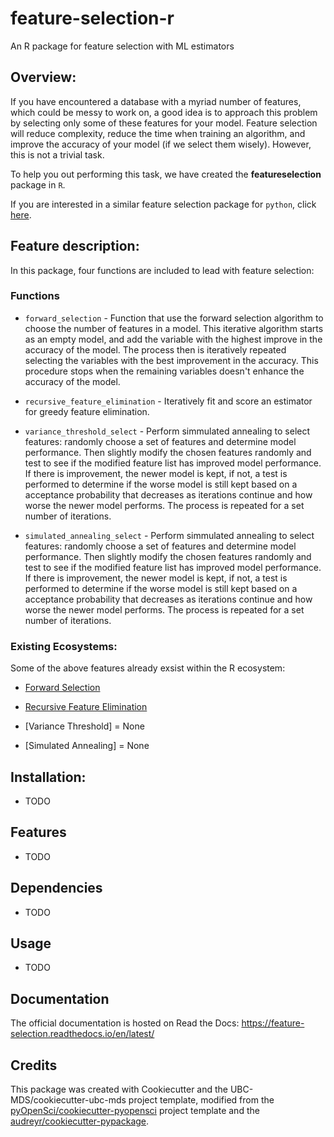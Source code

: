 # feature-selection-r
An R package for feature selection with ML estimators

## Overview:
If you have encountered a database with a myriad number of features, which could be messy to work on, a good idea is to approach this problem by selecting only some of these features for your model. Feature selection will reduce complexity, reduce the time when training an algorithm, and improve the accuracy of your model (if we select them wisely). However, this is not a trivial task. 

To help you out performing this task, we have created the **featureselection** package in `R`.

If you are interested in a similar feature selection package for `python`, click [here](https://github.com/UBC-MDS/feature-selection-python).

## Feature description:
In this package, four functions are included to lead with feature selection:

### Functions

* `forward_selection` - Function that use the forward selection algorithm to choose the number of features in a model. This iterative algorithm starts as an empty model, and add the variable with the highest improve in the accuracy of the model. The process then is iteratively repeated selecting the variables with the best improvement in the accuracy. This procedure stops when the remaining variables doesn't enhance the accuracy of the model.  

* `recursive_feature_elimination` - Iteratively fit and score an estimator for greedy feature elimination.

* `variance_threshold_select` - Perform simmulated annealing to select features: randomly choose a set of features and determine model performance. Then slightly modify the chosen features randomly and test to see if the modified feature list has improved model performance. If there is improvement, the newer model is kept, if not, a test is performed to determine if the worse model is still kept based on a acceptance probability that decreases as iterations continue and how worse the newer model performs. The process is repeated for a set number of iterations.

* `simulated_annealing_select` - Perform simmulated annealing to select features: randomly choose a set of features and determine model performance. Then slightly modify the chosen features randomly and test to see if the modified feature list has improved model performance. If there is improvement, the newer model is kept, if not, a test is performed to determine if the worse model is still kept based on a acceptance probability that decreases as iterations continue and how worse the newer model performs. The process is repeated for a set number of iterations.

### Existing Ecosystems:
Some of the above features already exsist within the R ecosystem:

- [Forward Selection](https://www.rdocumentation.org/packages/MXM/versions/0.9.4/topics/Forward%20selection)

- [Recursive Feature Elimination](https://www.rdocumentation.org/packages/caret/versions/6.0-85/topics/rfe)

- [Variance Threshold] = None

- [Simulated Annealing] = None

## Installation:

- TODO

## Features
- TODO

## Dependencies

- TODO

## Usage

- TODO

## Documentation
The official documentation is hosted on Read the Docs: <https://feature-selection.readthedocs.io/en/latest/>

## Credits
This package was created with Cookiecutter and the UBC-MDS/cookiecutter-ubc-mds project template, modified from the [pyOpenSci/cookiecutter-pyopensci](https://github.com/pyOpenSci/cookiecutter-pyopensci) project template and the [audreyr/cookiecutter-pypackage](https://github.com/audreyr/cookiecutter-pypackage).
